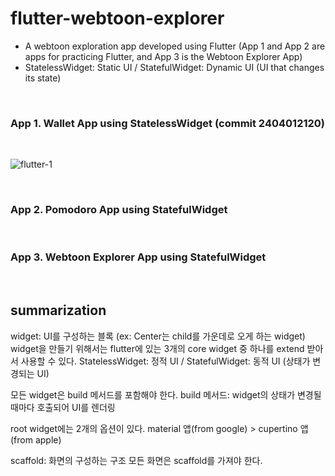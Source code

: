 # flutter-webtoon-explorer

- A webtoon exploration app developed using Flutter (App 1 and App 2 are apps for practicing Flutter, and App 3 is the Webtoon Explorer App)
- StatelessWidget: Static UI / StatefulWidget: Dynamic UI (UI that changes its state)

<br>

### App 1. Wallet App using StatelessWidget (commit 2404012120)

<br>

![flutter-1](https://github.com/yeohj0710/flutter-webtoon-explorer/assets/93759367/ccff9a0b-b99a-4ede-8102-5781600571ca)

<br>

### App 2. Pomodoro App using StatefulWidget

<br>

### App 3. Webtoon Explorer App using StatefulWidget

<br>

## summarization

widget: UI를 구성하는 블록 (ex: Center는 child를 가운데로 오게 하는 widget)
widget을 만들기 위해서는 flutter에 있는 3개의 core widget 중 하나를 extend 받아서 사용할 수 있다.
StatelessWidget: 정적 UI / StatefulWidget: 동적 UI (상태가 변경되는 UI)

모든 widget은 build 메서드를 포함해야 한다.
build 메서드: widget의 상태가 변경될 때마다 호출되어 UI를 렌더링

root widget에는 2개의 옵션이 있다.
material 앱(from google) > cupertino 앱(from apple)

scaffold: 화면의 구성하는 구조
모든 화면은 scaffold를 가져야 한다.
